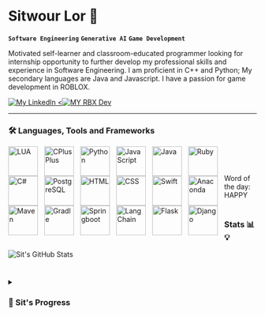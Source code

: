 
# Sitwour Lor 👷

**`Software Engineering`** **`Generative AI`** **`Game Development`**

Motivated self-learner and classroom-educated programmer looking for internship opportunity to further develop my professional skills and experience in Software Engineering. I am proficient in C++ and Python; My secondary languages are Java and Javascript. I have a passion for game development in ROBLOX. 
<p align="left">
  
<a href="https://www.linkedin.com/in/sitwour-lor-21b615260">
  <img alt ="My LinkedIn " title="This is my LinkedIn Profile" src="https://custom-icon-badges.demolab.com/badge/Linked-In-blue.svg?logo=linkedinuno"/>
</a>
<a href="https://devforum.roblox.com/u/garbnothrow">
  <<img alt="MY RBX Dev" title="This is my Roblox Developer Profile" src="https://custom-icon-badges.demolab.com/badge/RBX-Developer-blue.svg?logo=rbxuno">
</a>

</p>

---
### 🛠️ Languages, Tools and Frameworks
<img align="left" alt="LUA" width="60px" style="padding-right:10px;" src="https://cdn.jsdelivr.net/gh/devicons/devicon@latest/icons/lua/lua-original.svg"/>
<img align="left" alt="CPlusPlus" width="60px" style="padding-right:10px;" src="https://cdn.jsdelivr.net/gh/devicons/devicon/icons/cplusplus/cplusplus-original.svg"/>
<img align="left" alt="Python" width="60px" style="padding-right:10px;" src="https://cdn.jsdelivr.net/gh/devicons/devicon@latest/icons/python/python-original-wordmark.svg"/>  
<img align="left" alt="JavaScript" width="60px" style="padding-right:10px;" src="https://cdn.jsdelivr.net/gh/devicons/devicon@latest/icons/javascript/javascript-original.svg"/>
<img align="left" alt="Java" width="60px" style="padding-right:10px;" src="https://cdn.jsdelivr.net/gh/devicons/devicon/icons/java/java-original-wordmark.svg"/>  
<img align="left" alt="Ruby" width="60px" style="padding-right:10px;" src="https://cdn.jsdelivr.net/gh/devicons/devicon@latest/icons/ruby/ruby-original-wordmark.svg"/>
<img align="left" alt="C#" width="60px" style="padding-right:10px;" src="https://cdn.jsdelivr.net/gh/devicons/devicon@latest/icons/csharp/csharp-original.svg"/>    
<img align="left" alt="PostgreSQL" width="60px" style="padding-right:10px;" src="https://cdn.jsdelivr.net/gh/devicons/devicon@latest/icons/postgresql/postgresql-plain-wordmark.svg"/>
<img align="left" alt="HTML" width="60px" style="padding-right:10px;" src="https://cdn.jsdelivr.net/gh/devicons/devicon@latest/icons/html5/html5-plain-wordmark.svg"/>
<img align="left" alt="CSS" width="60px" style="padding-right:10px;" src="https://cdn.jsdelivr.net/gh/devicons/devicon@latest/icons/css3/css3-plain-wordmark.svg"/>
<img align="left" alt="Swift" width="60px" style="padding-right:10px;" src="https://cdn.jsdelivr.net/gh/devicons/devicon@latest/icons/swift/swift-original-wordmark.svg"/>
<img align="left" alt="Anaconda" width="60px" style="padding-right:10px;" src="https://cdn.jsdelivr.net/gh/devicons/devicon@latest/icons/anaconda/anaconda-original-wordmark.svg"/>
<img align="left" alt="Maven" width="60px" style="padding-right:10px;" src="https://cdn.jsdelivr.net/gh/devicons/devicon@latest/icons/maven/maven-original-wordmark.svg"/>
<img align="left" alt="Gradle" width="60px" style="padding-right:10px;" src="https://cdn.jsdelivr.net/gh/devicons/devicon@latest/icons/gradle/gradle-original-wordmark.svg"/>
<img align="left" alt="Springboot" width="60px" style="padding-right:10px;" src="https://cdn.jsdelivr.net/gh/devicons/devicon/icons/spring/spring-original-wordmark.svg"/>
<img align="left" alt="LangChain" width="60px" style="padding-right:10px;" src=""/>
<img align="left" alt="Flask" width="60px" style="padding-right:10px;" src="https://cdn.jsdelivr.net/gh/devicons/devicon@latest/icons/flask/flask-original-wordmark.svg"/>
<img align="left" alt="Django" width="60px" style="padding-right:10px;" src="https://cdn.jsdelivr.net/gh/devicons/devicon@latest/icons/django/django-plain-wordmark.svg"/>

<br />

#


Word of the day: HAPPY

#

### Stats 📊💡

![Sit's GitHub Stats](https://github-readme-stats.vercel.app/api?username=official3lo&show_icons=true&theme=tokyonight)

#

<details>
  <summary><h3>🧑 Sit's Progress</summary>
    Hello! if you are reading this, it means you are interested in my story of struggles to become a Software Engineer. I struggled with self teaching myself how to code and be good learner as discipline and being steady focus was hard enough with distractions and situational life events. Too add to these negative, it was much more difficult also due to not having a clear path or plan and was going blindly into the world of programming without any guidance too. I also took a different path trying to make a career as a nurse, but felt like I had a hole in my heart which was my purpose to live. I genuinely took time off to contemplate and finally rediscover my passion for programming and set my path on my journey to reinvent myself and work my way up to become a Software Engineer. Took me years to realize I have been doing the same beginner programming concept repetitively resulting me to start understanding programming as a whole. I am grateful to where I am currently because without all these mistakes and errors I have come across, I would had not become the problem solver I am today and be able to critically think for myself. Now, without even thinking, I believe I have become a programmer by heart and coding is engraved within me as I like to believe that this world runs like computers working through while, ifs and for loops statements to reach a certain action and output that will one day lead me to my end goal.
</details>


<!--
**Official3Lo/Official3Lo** is a ✨ _special_ ✨ repository because its `README.md` (this file) appears on your GitHub profile.

Here are some ideas to get you started:

- 🔭 I’m currently working on ...
- 🌱 I’m currently learning ...
- 👯 I’m looking to collaborate on ...
- 🤔 I’m looking for help with ...
- 💬 Ask me about ...
- 📫 How to reach me: ...
- 😄 Pronouns: ...
- ⚡ Fun fact: ...
-->
